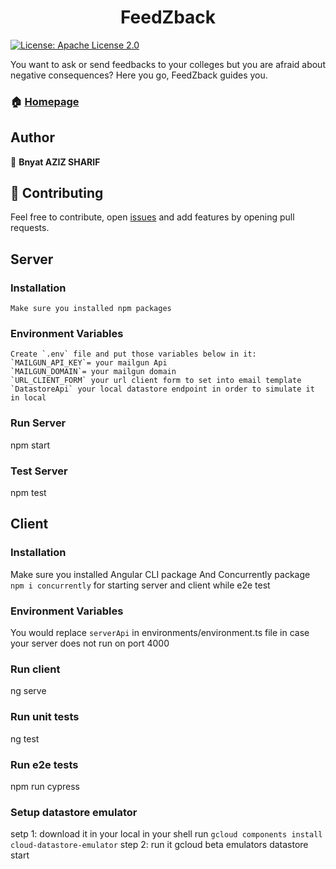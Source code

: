 <h1 align="center"> FeedZback </h1>
<p>
  <a href="#" target="_blank">
    <img alt="License: Apache License 2.0" src="https://img.shields.io/badge/License-Apache License 2.0-yellow.svg" />
  </a>
</p>
 You want to ask or send feedbacks to your colleges but you are afraid about negative consequences? Here you go, FeedZback guides you.

### 🏠 [Homepage](https://feedzback.zenika.com)

## Author

👤 **Bnyat AZIZ SHARIF**


## 🤝 Contributing

Feel free to contribute, open [issues](https://github.com/Zenika/feedzback/issues) and add features by opening pull requests.


## Server
 ### Installation
    Make sure you installed npm packages
 ### Environment Variables
    Create `.env` file and put those variables below in it:
    `MAILGUN_API_KEY`= your mailgun Api
    `MAILGUN_DOMAIN`= your mailgun domain
    `URL_CLIENT_FORM` your url client form to set into email template
    `DatastoreApi` your local datastore endpoint in order to simulate it in local
 ### Run Server
   npm start
 ### Test Server
   npm test
  
## Client
 ### Installation
   Make sure you installed Angular CLI package
   And Concurrently package `npm i concurrently` for starting server and client while e2e test
 ### Environment Variables
   You would replace `serverApi` in environments/environment.ts file in case your server does not run on port 4000
 ### Run client
   ng serve
 ### Run unit tests
  ng test
 ### Run e2e tests
  npm run cypress
 ### Setup datastore emulator
  setp 1: download it in your local
in your shell run `gcloud components install cloud-datastore-emulator`
  step 2: run it
  gcloud beta emulators datastore start
   
